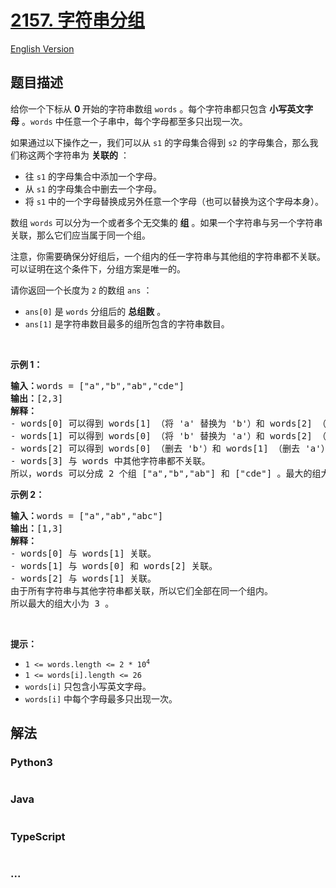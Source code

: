 # [2157. 字符串分组](https://leetcode-cn.com/problems/groups-of-strings)

[English Version](/solution/2100-2199/2157.Groups%20of%20Strings/README_EN.md)

## 题目描述

<!-- 这里写题目描述 -->

<p>给你一个下标从&nbsp;<strong>0&nbsp;</strong>开始的字符串数组&nbsp;<code>words</code>&nbsp;。每个字符串都只包含 <strong>小写英文字母</strong>&nbsp;。<code>words</code>&nbsp;中任意一个子串中，每个字母都至多只出现一次。</p>

<p>如果通过以下操作之一，我们可以从 <code>s1</code>&nbsp;的字母集合得到 <code>s2</code>&nbsp;的字母集合，那么我们称这两个字符串为 <strong>关联的</strong>&nbsp;：</p>

<ul>
	<li>往&nbsp;<code>s1</code>&nbsp;的字母集合中添加一个字母。</li>
	<li>从&nbsp;<code>s1</code>&nbsp;的字母集合中删去一个字母。</li>
	<li>将 <code>s1</code>&nbsp;中的一个字母替换成另外任意一个字母（也可以替换为这个字母本身）。</li>
</ul>

<p>数组&nbsp;<code>words</code>&nbsp;可以分为一个或者多个无交集的 <strong>组</strong>&nbsp;。如果一个字符串与另一个字符串关联，那么它们应当属于同一个组。</p>

<p>注意，你需要确保分好组后，一个组内的任一字符串与其他组的字符串都不关联。可以证明在这个条件下，分组方案是唯一的。</p>

<p>请你返回一个长度为 <code>2</code>&nbsp;的数组&nbsp;<code>ans</code>&nbsp;：</p>

<ul>
	<li><code>ans[0]</code>&nbsp;是&nbsp;<code>words</code>&nbsp;分组后的&nbsp;<strong>总组数</strong>&nbsp;。</li>
	<li><code>ans[1]</code>&nbsp;是字符串数目最多的组所包含的字符串数目。</li>
</ul>

<p>&nbsp;</p>

<p><strong>示例 1：</strong></p>

<pre>
<b>输入：</b>words = ["a","b","ab","cde"]
<b>输出：</b>[2,3]
<b>解释：</b>
- words[0] 可以得到 words[1] （将 'a' 替换为 'b'）和 words[2] （添加 'b'）。所以 words[0] 与 words[1] 和 words[2] 关联。
- words[1] 可以得到 words[0] （将 'b' 替换为 'a'）和 words[2] （添加 'a'）。所以 words[1] 与 words[0] 和 words[2] 关联。
- words[2] 可以得到 words[0] （删去 'b'）和 words[1] （删去 'a'）。所以 words[2] 与 words[0] 和 words[1] 关联。
- words[3] 与 words 中其他字符串都不关联。
所以，words 可以分成 2 个组 ["a","b","ab"] 和 ["cde"] 。最大的组大小为 3 。
</pre>

<p><strong>示例 2：</strong></p>

<pre>
<b>输入：</b>words = ["a","ab","abc"]
<b>输出：</b>[1,3]
<strong>解释：</strong>
- words[0] 与 words[1] 关联。
- words[1] 与 words[0] 和 words[2] 关联。
- words[2] 与 words[1] 关联。
由于所有字符串与其他字符串都关联，所以它们全部在同一个组内。
所以最大的组大小为 3 。
</pre>

<p>&nbsp;</p>

<p><strong>提示：</strong></p>

<ul>
	<li><code>1 &lt;= words.length &lt;= 2 * 10<sup>4</sup></code></li>
	<li><code>1 &lt;= words[i].length &lt;= 26</code></li>
	<li><code>words[i]</code>&nbsp;只包含小写英文字母。</li>
	<li><code>words[i]</code> 中每个字母最多只出现一次。</li>
</ul>

## 解法

<!-- 这里可写通用的实现逻辑 -->

<!-- tabs:start -->

### **Python3**

<!-- 这里可写当前语言的特殊实现逻辑 -->

```python

```

### **Java**

<!-- 这里可写当前语言的特殊实现逻辑 -->

```java

```

### **TypeScript**

```ts

```

### **...**

```

```

<!-- tabs:end -->
